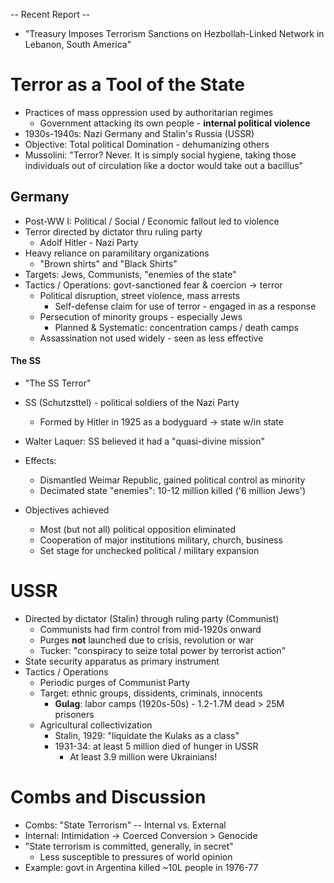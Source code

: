-- Recent Report --
- "Treasury Imposes Terrorism Sanctions on Hezbollah-Linked Network in Lebanon, South America"

# Terror as a Tool of the State
- Practices of mass oppression used by authoritarian regimes
	- Government attacking its own people - **internal political violence**
- 1930s-1940s: Nazi Germany and Stalin's Russia (USSR)
- Objective: Total political Domination - dehumanizing others
- Mussolini: "Terror? Never. It is simply social hygiene, taking those individuals out of circulation like a doctor would take out a bacillus"

## Germany
- Post-WW I: Political / Social / Economic fallout led to violence
- Terror directed by dictator thru ruling party
	- Adolf Hitler - Nazi Party
- Heavy reliance on paramilitary organizations
	- "Brown shirts" and "Black Shirts"
- Targets: Jews, Communists, "enemies of the state"
- Tactics / Operations: govt-sanctioned fear & coercion -> terror 
	- Political disruption, street violence, mass arrests
		- Self-defense claim for use of terror - engaged in as a response
	- Persecution of minority groups -  especially Jews
		- Planned & Systematic: concentration camps / death camps
	- Assassination not used widely - seen as less effective

#### The SS
- "The SS Terror"
- SS (Schutzsttel) - political soldiers of the Nazi Party
	- Formed by Hitler in 1925 as a bodyguard -> state w/in state
- Walter Laquer: SS believed it had a "quasi-divine mission"

- Effects:
	- Dismantled Weimar Republic, gained political control as minority
	- Decimated state "enemies": 10-12 million killed ('6 million Jews')
- Objectives achieved
	- Most (but not all) political opposition eliminated
	- Cooperation of major institutions military, church, business
	- Set stage for unchecked political / military expansion


# USSR
- Directed by dictator (Stalin) through ruling party (Communist)
	- Communists had firm control from mid-1920s onward
	- Purges **not** launched due to crisis, revolution or war
	- Tucker: "conspiracy to seize total power by terrorist action"
- State security apparatus as primary instrument
- Tactics / Operations
	- Periodic purges of Communist Party
	- Target: ethnic groups, dissidents, criminals, innocents
		- **Gulag**: labor camps (1920s-50s) - 1.2-1.7M dead > 25M prisoners
	- Agricultural collectivization
		- Stalin, 1929: "liquidate the Kulaks as a class"
		- 1931-34: at least 5 million died of hunger in USSR
			- At least 3.9 million were Ukrainians!
# Combs and Discussion
- Combs: "State Terrorism" -- Internal vs. External
- Internal: Intimidation -> Coerced Conversion > Genocide
- "State terrorism is committed, generally, in secret"
	- Less susceptible to pressures of world opinion
- Example: govt in Argentina killed ~10L people in 1976-77
